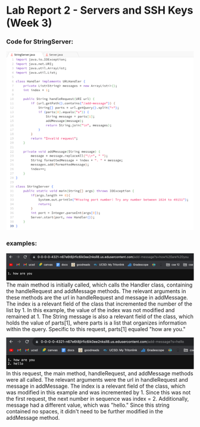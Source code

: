 # Lab Report 2 - Servers and SSH Keys (Week 3)

### Code for StringServer:
![Image](lab2-code.png)

### examples:
![Image](lab2-ex1.png)
The main method is initially called, which calls the Handler class, containing the handleRequest and addMessage methods. The relevant arguments in these methods are the url in handleRequest and message in addMessage. The index is a relevant field of the class that incremented the number of the list by 1. In this example, the value of the index was not modified and remained at 1. The String message is also a relevant field of the class, which holds the value of parts[1], where parts is a list that organizes information within the query. Specific to this request, parts[1] equaled "how are you."

![Image](lab2-ex2.png)
In this request, the main method, handleRequest, and addMessage methods were all called. The relevant arguments were the url in handleRequest and message in addMessage. The index is a relevant field of the class, which was modified in this example and was incremented by 1. Since this was not the first request, the next number in sequence was index = 2. Additionally, message had a different value, which was "hello." Since this string contained no spaces, it didn't need to be further modified in the addMessage method.
